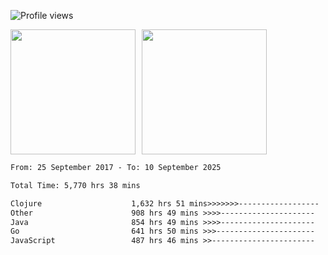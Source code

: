 ![Profile views](https://komarev.com/ghpvc/?username=liuchong)

<!-- ![GitHub stats](https://github-readme-stats.vercel.app/api?username=liuchong&show_icons=true) -->

<div style="display: flex; gap: 10px; align-items: center;">
  <img style="height: 200px;" src="https://github-readme-stats.vercel.app/api?username=liuchong&show_icons=true" />
  <img style="height: 200px;" src="https://github-readme-stats.vercel.app/api/top-langs/?username=liuchong&size_weight=0.5&count_weight=0.5&langs_count=6&hide=css,lua,html&layout=compact" />
</div>

<!-- <img src="https://cr-skills-chart-widget.azurewebsites.net/api/api?username=liuchong&skills=Java,JavaScript,Python,Go,Rust,Zig&show-other-skills=true"/> -->

<!--START_SECTION:waka-->

```txt
From: 25 September 2017 - To: 10 September 2025

Total Time: 5,770 hrs 38 mins

Clojure                    1,632 hrs 51 mins>>>>>>>------------------   28.30 %
Other                      908 hrs 49 mins >>>>---------------------   15.75 %
Java                       854 hrs 49 mins >>>>---------------------   14.81 %
Go                         641 hrs 50 mins >>>----------------------   11.12 %
JavaScript                 487 hrs 46 mins >>-----------------------   08.45 %
```

<!--END_SECTION:waka-->
